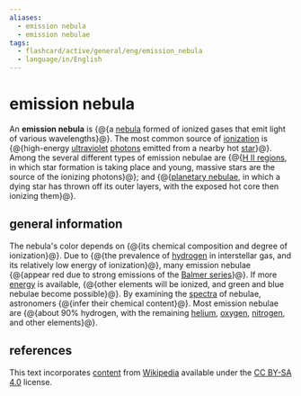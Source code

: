 ```yaml
---
aliases:
  - emission nebula
  - emission nebulae
tags:
  - flashcard/active/general/eng/emission_nebula
  - language/in/English
---
```


# emission nebula

An __emission nebula__ is {@{a [nebula](nebula.md) formed of ionized gases that emit light of various wavelengths}@}. The most common source of [ionization](ionization.md) is {@{high-energy [ultraviolet](ultraviolet.md) [photons](photon.md) emitted from a nearby hot [star](star.md)}@}. Among the several different types of emission nebulae are {@{[H II regions](H%20II%20region.md), in which star formation is taking place and young, massive stars are the source of the ionizing photons}@}; and {@{[planetary nebulae](planetary%20nebula.md), in which a dying star has thrown off its outer layers, with the exposed hot core then ionizing them}@}. <!--SR:!2026-08-04,533,310!2025-08-16,296,330!2025-04-05,161,270!2025-05-26,211,310-->

## general information

The nebula's color depends on {@{its chemical composition and degree of ionization}@}. Due to {@{the prevalence of [hydrogen](hydrogen.md) in interstellar gas, and its relatively low energy of ionization}@}, many emission nebulae {@{appear red due to strong emissions of the [Balmer series](Balmer%20series.md)}@}. If more [energy](energy.md) is available, {@{other elements will be ionized, and green and blue nebulae become possible}@}. By examining the [spectra](astronomical%20spectroscopy.md#stellar%20spectrum) of nebulae, astronomers {@{infer their chemical content}@}. Most emission nebulae are {@{about 90% hydrogen, with the remaining [helium](helium.md), [oxygen](oxygen.md), [nitrogen](nitrogen.md), and other elements}@}. <!--SR:!2027-02-08,703,330!2025-03-19,155,270!2025-09-30,287,290!2027-03-05,721,330!2025-06-30,256,330!2026-02-05,374,290-->

## references

This text incorporates [content](https://en.wikipedia.org/wiki/emission_nebula) from [Wikipedia](Wikipedia.md) available under the [CC BY-SA 4.0](https://creativecommons.org/licenses/by-sa/4.0/) license.
